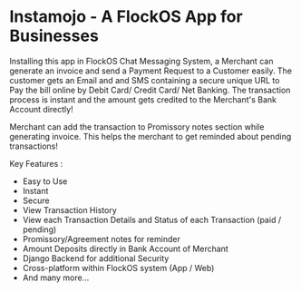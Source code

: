 <h1><b>Instamojo - A FlockOS App for Businesses </b></h1>


Installing this app in FlockOS Chat Messaging System, a Merchant can generate an invoice and send a Payment Request to a Customer easily. The customer gets an Email and and SMS containing a secure unique URL to Pay the bill online by Debit Card/ Credit Card/ Net Banking. The transaction process is instant and the amount gets credited to the Merchant's Bank Account directly!

Merchant can add the transaction to Promissory notes section while generating invoice. This helps the merchant to get reminded about pending transactions!

Key Features : 
<ul>
<li> Easy to Use
<li> Instant
<li> Secure
<li> View Transaction History
<li> View each Transaction Details and Status of each Transaction (paid / pending)
<li> Promissory/Agreement notes for reminder
<li> Amount Deposits directly in Bank Account of Merchant
<li> Django Backend for additional Security
<li> Cross-platform within FlockOS system (App / Web)
<li> And many more...
</ul>
